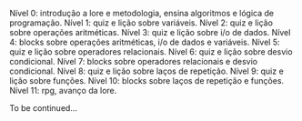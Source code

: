Nível 0: introdução a lore e metodologia, ensina algoritmos e lógica de programação.
Nível 1: quiz e lição sobre variáveis.
Nível 2: quiz e lição sobre operações aritméticas.
Nível 3: quiz e lição sobre i/o de dados.
Nível 4: blocks sobre operações aritméticas, i/o de dados e variáveis.
Nível 5: quiz e lição sobre operadores relacionais.
Nível 6: quiz e lição sobre desvio condicional.
Nível 7: blocks sobre operadores relacionais e desvio condicional.
Nível 8: quiz e lição sobre laços de repetição.
Nível 9: quiz e lição sobre funções.
Nível 10: blocks sobre laços de repetição e funções.
Nível 11: rpg, avanço da lore.

To be continued...